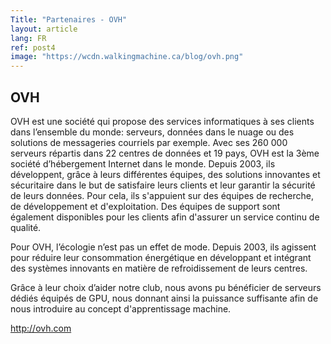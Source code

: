 ```yaml
---
Title: "Partenaires - OVH"
layout: article
lang: FR
ref: post4
image: "https://wcdn.walkingmachine.ca/blog/ovh.png"
---
```


## OVH
OVH est une société qui propose des services informatiques à ses clients dans l’ensemble du monde: serveurs, données dans le nuage ou des solutions de messageries courriels par exemple. Avec ses 260 000 serveurs répartis dans 22 centres de données et 19 pays, OVH est la 3ème société d’hébergement Internet dans le monde. Depuis 2003, ils développent, grâce à leurs différentes équipes, des solutions innovantes et sécuritaire dans le but de satisfaire leurs clients et leur garantir la sécurité de leurs données. Pour cela, ils s'appuient sur des équipes de recherche, de développement et d'exploitation. Des équipes de support sont également disponibles pour les clients afin d'assurer un service continu de qualité.

Pour OVH, l’écologie n’est pas un effet de mode. Depuis 2003, ils agissent pour réduire leur consommation énergétique en développant et intégrant des systèmes innovants en matière de refroidissement de leurs centres.

Grâce à leur choix d’aider notre club, nous avons pu bénéficier de serveurs dédiés équipés de GPU, nous donnant ainsi la puissance suffisante afin de nous introduire au concept d'apprentissage machine.

<http://ovh.com>
